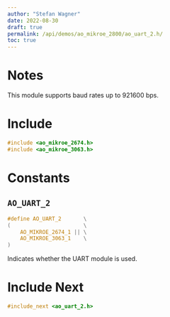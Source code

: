 ```yaml
---
author: "Stefan Wagner"
date: 2022-08-30
draft: true
permalink: /api/demos/ao_mikroe_2800/ao_uart_2.h/
toc: true
---
```


# Notes

This module supports baud rates up to 921600 bps.

# Include

```c
#include <ao_mikroe_2674.h>
#include <ao_mikroe_3063.h>
```

# Constants

## `AO_UART_2`

```c
#define AO_UART_2       \
(                       \
    AO_MIKROE_2674_1 || \
    AO_MIKROE_3063_1    \
)
```

Indicates whether the UART module is used.

# Include Next

```c
#include_next <ao_uart_2.h>
```
